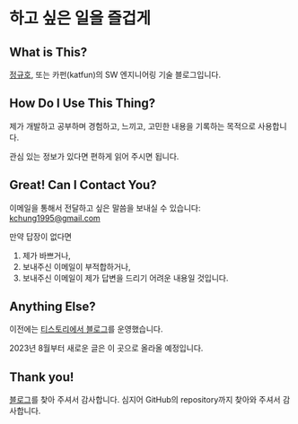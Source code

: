 # 하고 싶은 일을 즐겁게

## What is This?

[정규호](https://www.linkedin.com/in/kchung1995/), 또는 카펀(katfun)의 SW 엔지니어링 기술 블로그입니다.

## How Do I Use This Thing?

제가 개발하고 공부하며 경험하고, 느끼고, 고민한 내용을 기록하는 목적으로 사용합니다.

관심 있는 정보가 있다면 편하게 읽어 주시면 됩니다.

## Great! Can I Contact You?

이메일을 통해서 전달하고 싶은 말씀을 보내실 수 있습니다: kchung1995@gmail.com

만약 답장이 없다면

1. 제가 바쁘거나,
2. 보내주신 이메일이 부적합하거나,
3. 보내주신 이메일이 제가 답변을 드리기 어려운 내용일 것입니다.

## Anything Else?

이전에는 [티스토리에서 블로그](https://katfun.tistory.com)를 운영했습니다.

2023년 8월부터 새로운 글은 이 곳으로 올라올 예정입니다.

## Thank you!

[블로그](kchung1995.github.io)를 찾아 주셔서 감사합니다. 심지어 GitHub의 repository까지 찾아와 주셔서 감사합니다.
